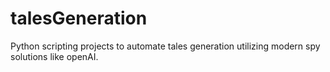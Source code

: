 # talesGeneration
Python scripting projects to automate tales generation utilizing modern spy solutions like openAI.
